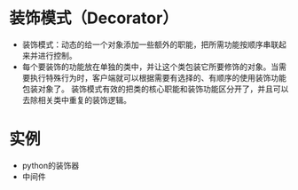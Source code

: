 # 装饰模式（Decorator）

- 装饰模式：动态的给一个对象添加一些额外的职能，把所需功能按顺序串联起来并进行控制。
- 每个要装饰的功能放在单独的类中，并让这个类包装它所要修饰的对象。当需要执行特殊行为时，客户端就可以根据需要有选择的、有顺序的使用装饰功能包装对象了。
装饰模式有效的把类的核心职能和装饰功能区分开了，并且可以去除相关类中重复的装饰逻辑。


# 实例
- python的装饰器
- 中间件
